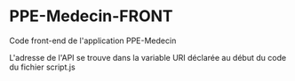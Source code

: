 # PPE-Medecin-FRONT
Code front-end de l'application PPE-Medecin

L'adresse de l'API se trouve dans la variable URI déclarée au début du code du fichier script.js